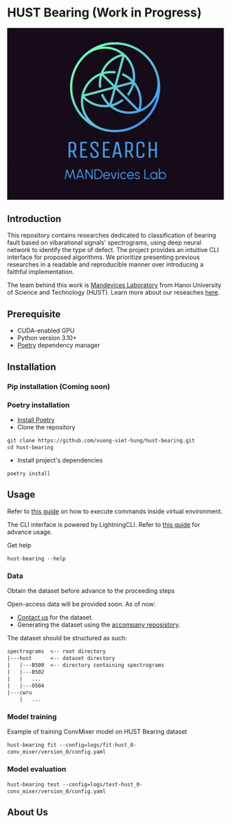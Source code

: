# HUST Bearing (Work in Progress)
<p align="center">
    <img src="assests/mandevices_logo.jpg">
</p>

## Introduction
This repository contains researches dedicated to classification of bearing fault based on vibarational signals' spectrograms, using deep neural network to identify the type of defect.
The project provides an intuitive CLI interface for proposed algorithms.
We prioritize presenting previous researches in a readable and reproducible manner over introducing a faithful implementation.

The team behind this work is [Mandevices Laboratory](https://www.facebook.com/mandeviceslaboratory) from Hanoi University of Science and Technology (HUST). Learn more about our reseaches [here](#about-us).

## Prerequisite
- CUDA-enabled GPU
- Python version 3.10+
- [Poetry](https://python-poetry.org/docs/#installation) dependency manager

## Installation

### Pip installation (Coming soon)

### Poetry installation

- [Install Poetry](https://python-poetry.org/docs/)
- Clone the repository
```commandline
git clone https://github.com/vuong-viet-hung/hust-bearing.git
cd hust-bearing
```
- Install project's dependencies
```commandline
poetry install
```

## Usage
Refer to [this guide](https://python-poetry.org/docs/basic-usage/#using-your-virtual-environment) on how to execute commands inside virtual environment.

The CLI interface is powered by LightningCLI. Refer to [this guide](https://lightning.ai/docs/pytorch/stable/cli/lightning_cli.html) for advance usage.

Get help
```commandline
hust-bearing --help
```

### Data
Obtain the dataset before advance to the proceeding steps

Open-access data will be provided soon. As of now:
- [Contact us](mailto:vuongviethung156@gmail.com) for the dataset.
- Generating the dataset using the [accompany reposistory](https://github.com/vuong-viet-hung/BearingSpectrogram.git).

The dataset should be structured as such:
```
spectrograms  <-- root directory
|---hust      <-- dataset directory
|   |---B500  <-- directory containing spectrograms
|   |---B502
|   |   ...
|   |---O504
|---cwru
    |   ...    
```

### Model training
Example of training ConvMixer model on HUST Bearing dataset
```commandline
hust-bearing fit --config=logs/fit-hust_0-conv_mixer/version_0/config.yaml
```

### Model evaluation
```commandline
hust-bearing test --config=logs/test-hust_0-conv_mixer/version_0/config.yaml
```

## About Us